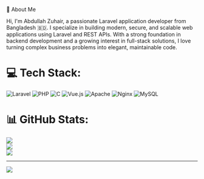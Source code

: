👋 About Me

Hi, I'm Abdullah Zuhair, a passionate Laravel application developer from Bangladesh 🇧🇩. I specialize in building modern, secure, and scalable web applications using Laravel and REST APIs. With a strong foundation in backend development and a growing interest in full-stack solutions, I love turning complex business problems into elegant, maintainable code.
# 💻 Tech Stack:
![Laravel](https://img.shields.io/badge/laravel-%23FF2D20.svg?style=for-the-badge&logo=laravel&logoColor=white) ![PHP](https://img.shields.io/badge/php-%23777BB4.svg?style=for-the-badge&logo=php&logoColor=white) ![C](https://img.shields.io/badge/c-%2300599C.svg?style=for-the-badge&logo=c&logoColor=white) ![Vue.js](https://img.shields.io/badge/vue.js-%2335495e.svg?style=for-the-badge&logo=vuedotjs&logoColor=%234FC08D) ![Apache](https://img.shields.io/badge/apache-%23D42029.svg?style=for-the-badge&logo=apache&logoColor=white) ![Nginx](https://img.shields.io/badge/nginx-%23009639.svg?style=for-the-badge&logo=nginx&logoColor=white) ![MySQL](https://img.shields.io/badge/mysql-4479A1.svg?style=for-the-badge&logo=mysql&logoColor=white)
# 📊 GitHub Stats:
![](https://github-readme-stats.vercel.app/api?username=zuhair2025&theme=default&hide_border=false&include_all_commits=false&count_private=false)<br/>
![](https://nirzak-streak-stats.vercel.app/?user=zuhair2025&theme=default&hide_border=false)<br/>
![](https://github-readme-stats.vercel.app/api/top-langs/?username=zuhair2025&theme=default&hide_border=false&include_all_commits=false&count_private=false&layout=compact)

---
[![](https://visitcount.itsvg.in/api?id=zuhair2025&icon=0&color=0)](https://visitcount.itsvg.in)

<!-- Proudly created with GPRM ( https://gprm.itsvg.in ) -->
